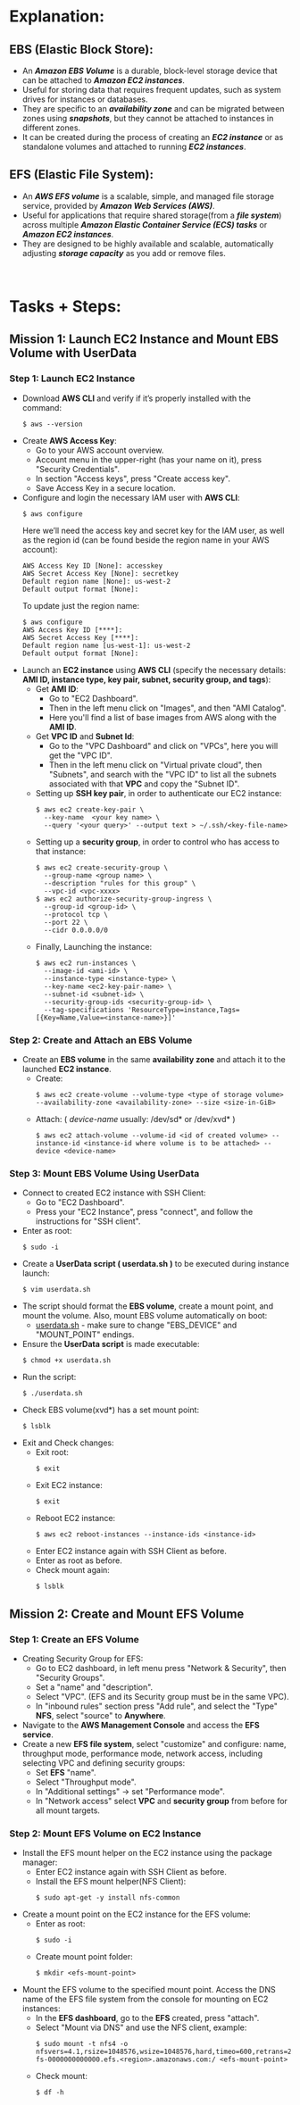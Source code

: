 # Explanation:
## EBS (Elastic Block Store):
* An ***Amazon EBS Volume*** is a durable, block-level storage device that can be attached to ***Amazon EC2 instances***. <br/>
* Useful for storing data that requires frequent updates, such as system drives for instances or databases. <br/>
* They are specific to an ***availability zone*** and can be migrated between zones using ***snapshots***, but they cannot be attached to instances in different zones. <br/>
* It can be created during the process of creating an ***EC2 instance*** or as standalone volumes and attached to running ***EC2 instances***. <br/>

## EFS (Elastic File System):
* An ***AWS EFS volume*** is a scalable, simple, and managed file storage service, provided by ***Amazon Web Services (AWS)***. <br/>
* Useful for applications that require shared storage(from a ***file system***) across multiple ***Amazon Elastic Container Service (ECS) tasks*** or ***Amazon EC2 instances***. <br/>
* They are designed to be highly available and scalable, automatically adjusting ***storage capacity*** as you add or remove files. <br/>

<br/>

# Tasks + Steps:
## Mission 1: Launch EC2 Instance and Mount EBS Volume with UserData
### Step 1: Launch EC2 Instance
* Download **AWS CLI** and verify if it’s properly installed with the command:
  ```
  $ aws --version
  ```
* Create **AWS Access Key**:
  - Go to your AWS account overview.
  - Account menu in the upper-right (has your name on it), press "Security Credentials".
  - In section "Access keys", press "Create access key".
  - Save Access Key in a secure location.
* Configure and login the necessary IAM user with **AWS CLI**:
  ```
  $ aws configure
  ```
  Here we’ll need the access key and secret key for the IAM user, as well as the region id (can be found beside the region name in your AWS account):
  ```
  AWS Access Key ID [None]: accesskey
  AWS Secret Access Key [None]: secretkey
  Default region name [None]: us-west-2
  Default output format [None]:
  ```
  To update just the region name:
  ```
  $ aws configure
  AWS Access Key ID [****]:
  AWS Secret Access Key [****]:
  Default region name [us-west-1]: us-west-2
  Default output format [None]:
  ```
* Launch an **EC2 instance** using **AWS CLI** (specify the necessary details: **AMI ID, instance type, key pair, subnet, security group, and tags**):
  - Get **AMI ID**:
    - Go to "EC2 Dashboard".
    - Then in the left menu click on "Images", and then "AMI Catalog".
    - Here you'll find a list of base images from AWS along with the **AMI ID**.
  - Get **VPC ID** and **Subnet Id**:
    - Go to the "VPC Dashboard" and click on "VPCs", here you will get the "VPC ID".
    - Then in the left menu click on "Virtual private cloud", then "Subnets", and search with the "VPC ID" to list all the subnets associated with that **VPC** and copy the "Subnet ID".
  - Setting up **SSH key pair**, in order to authenticate our EC2 instance:
    ```
    $ aws ec2 create-key-pair \       
      --key-name  <your key name> \
      --query '<your query>' --output text > ~/.ssh/<key-file-name>
    ```
  - Setting up a **security group**, in order to control who has access to that instance:
    ```
    $ aws ec2 create-security-group \
      --group-name <group name> \
      --description "rules for this group" \
      --vpc-id <vpc-xxxx>
    $ aws ec2 authorize-security-group-ingress \
      --group-id <group-id> \
      --protocol tcp \
      --port 22 \
      --cidr 0.0.0.0/0
    ```
  - Finally, Launching the instance:
    ```
    $ aws ec2 run-instances \
      --image-id <ami-id> \
      --instance-type <instance-type> \
      --key-name <ec2-key-pair-name> \
      --subnet-id <subnet-id> \
      --security-group-ids <security-group-id> \
      --tag-specifications 'ResourceType=instance,Tags=[{Key=Name,Value=<instance-name>}]'
    ```
### Step 2: Create and Attach an EBS Volume
* Create an **EBS volume** in the same **availability zone** and attach it to the launched **EC2 instance**.
  - Create:
    ```
    $ aws ec2 create-volume --volume-type <type of storage volume> --availability-zone <availability-zone> --size <size-in-GiB>
    ```
  - Attach: ( *device-name* usually: /dev/sd* or /dev/xvd* )
    ```
    $ aws ec2 attach-volume --volume-id <id of created volume> --instance-id <instance-id where volume is to be attached> --device <device-name>
    ```
### Step 3: Mount EBS Volume Using UserData
* Connect to created EC2 instance with SSH Client:
  - Go to "EC2 Dashboard".
  - Press your "EC2 Instance", press "connect", and follow the instructions for "SSH client".
* Enter as root:
  ```
  $ sudo -i
  ```
* Create a **UserData script ( userdata.sh )** to be executed during instance launch:
  ```
  $ vim userdata.sh
  ```
* The script should format the **EBS volume**, create a mount point, and mount the volume. Also, mount EBS volume automatically on boot:
  - [userdata.sh](https://github.com/LuciaHeredia/aws-EBSandEFS/blob/main/userdata.sh) - make sure to change "EBS_DEVICE" and "MOUNT_POINT" endings.
* Ensure the **UserData script** is made executable:
  ```
  $ chmod +x userdata.sh
  ```
* Run the script:
  ```
  $ ./userdata.sh
  ```
* Check EBS volume(xvd*) has a set mount point:
  ```
  $ lsblk
  ```
* Exit and Check changes:
  - Exit root:
    ```
    $ exit
    ```
  - Exit EC2 instance:
    ```
    $ exit
    ```
  - Reboot EC2 instance:
    ```
    $ aws ec2 reboot-instances --instance-ids <instance-id>
    ```
  - Enter EC2 instance again with SSH Client as before.
  - Enter as root as before.
  - Check mount again:
    ```
    $ lsblk
    ```

## Mission 2: Create and Mount EFS Volume
### Step 1: Create an EFS Volume
* Creating Security Group for EFS:
  - Go to EC2 dashboard, in left menu press "Network & Security", then "Security Groups".
  - Set a "name" and "description".
  - Select "VPC". (EFS and its Security group must be in the same VPC).
  - In "inbound rules" section press "Add rule", and select the "Type" **NFS**, select "source" to **Anywhere**.
* Navigate to the **AWS Management Console** and access the **EFS service**.
* Create a new **EFS file system**, select "customize" and configure: name, throughput mode, performance mode, network access, including selecting VPC and defining security groups:
  - Set **EFS** "name".
  - Select "Throughput mode".
  - In "Additional settings" -> set "Performance mode".
  - In "Network access" select **VPC** and **security group** from before for all mount targets.
### Step 2: Mount EFS Volume on EC2 Instance
* Install the EFS mount helper on the EC2 instance using the package manager:
  - Enter EC2 instance again with SSH Client as before.
  - Install the EFS mount helper(NFS Client):
    ```
    $ sudo apt-get -y install nfs-common
    ```
* Create a mount point on the EC2 instance for the EFS volume:
  - Enter as root:
    ```
    $ sudo -i
    ```
  - Create mount point folder:
    ```
    $ mkdir <efs-mount-point>
    ```
* Mount the EFS volume to the specified mount point. Access the DNS name of the EFS file system from the console for mounting on EC2 instances:
  - In the **EFS dashboard**, go to the **EFS** created, press "attach".
  - Select "Mount via DNS" and use the NFS client, example:
    ```
    $ sudo mount -t nfs4 -o nfsvers=4.1,rsize=1048576,wsize=1048576,hard,timeo=600,retrans=2,noresvport fs-0000000000000.efs.<region>.amazonaws.com:/ <efs-mount-point>
    ```
  - Check mount:
    ```
    $ df -h
    ```
